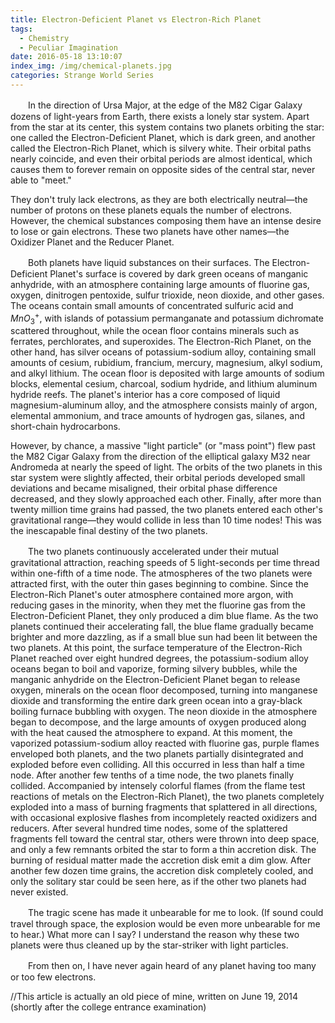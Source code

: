 ```yaml
---
title: Electron-Deficient Planet vs Electron-Rich Planet
tags:
  - Chemistry
  - Peculiar Imagination
date: 2016-05-18 13:10:07
index_img: /img/chemical-planets.jpg
categories: Strange World Series
---
```


　　In the direction of Ursa Major, at the edge of the M82 Cigar Galaxy dozens of light-years from Earth, there exists a lonely star system. Apart from the star at its center, this system contains two planets orbiting the star: one called the Electron-Deficient Planet, which is dark green, and another called the Electron-Rich Planet, which is silvery white. Their orbital paths nearly coincide, and even their orbital periods are almost identical, which causes them to forever remain on opposite sides of the central star, never able to "meet."

They don't truly lack electrons, as they are both electrically neutral—the number of protons on these planets equals the number of electrons. However, the chemical substances composing them have an intense desire to lose or gain electrons. These two planets have other names—the Oxidizer Planet and the Reducer Planet.

　　Both planets have liquid substances on their surfaces. The Electron-Deficient Planet's surface is covered by dark green oceans of manganic anhydride, with an atmosphere containing large amounts of fluorine gas, oxygen, dinitrogen pentoxide, sulfur trioxide, neon dioxide, and other gases. The oceans contain small amounts of concentrated sulfuric acid and $MnO_3^+$, with islands of potassium permanganate and potassium dichromate scattered throughout, while the ocean floor contains minerals such as ferrates, perchlorates, and superoxides. The Electron-Rich Planet, on the other hand, has silver oceans of potassium-sodium alloy, containing small amounts of cesium, rubidium, francium, mercury, magnesium, alkyl sodium, and alkyl lithium. The ocean floor is deposited with large amounts of sodium blocks, elemental cesium, charcoal, sodium hydride, and lithium aluminum hydride reefs. The planet's interior has a core composed of liquid magnesium-aluminum alloy, and the atmosphere consists mainly of argon, elemental ammonium, and trace amounts of hydrogen gas, silanes, and short-chain hydrocarbons.

However, by chance, a massive "light particle" (or "mass point") flew past the M82 Cigar Galaxy from the direction of the elliptical galaxy M32 near Andromeda at nearly the speed of light. The orbits of the two planets in this star system were slightly affected, their orbital periods developed small deviations and became misaligned, their orbital phase difference decreased, and they slowly approached each other. Finally, after more than twenty million time grains had passed, the two planets entered each other's gravitational range—they would collide in less than 10 time nodes! This was the inescapable final destiny of the two planets.<!--more-->

　　The two planets continuously accelerated under their mutual gravitational attraction, reaching speeds of 5 light-seconds per time thread within one-fifth of a time node. The atmospheres of the two planets were attracted first, with the outer thin gases beginning to combine. Since the Electron-Rich Planet's outer atmosphere contained more argon, with reducing gases in the minority, when they met the fluorine gas from the Electron-Deficient Planet, they only produced a dim blue flame. As the two planets continued their accelerating fall, the blue flame gradually became brighter and more dazzling, as if a small blue sun had been lit between the two planets. At this point, the surface temperature of the Electron-Rich Planet reached over eight hundred degrees, the potassium-sodium alloy oceans began to boil and vaporize, forming silvery bubbles, while the manganic anhydride on the Electron-Deficient Planet began to release oxygen, minerals on the ocean floor decomposed, turning into manganese dioxide and transforming the entire dark green ocean into a gray-black boiling furnace bubbling with oxygen. The neon dioxide in the atmosphere began to decompose, and the large amounts of oxygen produced along with the heat caused the atmosphere to expand. At this moment, the vaporized potassium-sodium alloy reacted with fluorine gas, purple flames enveloped both planets, and the two planets partially disintegrated and exploded before even colliding. All this occurred in less than half a time node. After another few tenths of a time node, the two planets finally collided. Accompanied by intensely colorful flames (from the flame test reactions of metals on the Electron-Rich Planet), the two planets completely exploded into a mass of burning fragments that splattered in all directions, with occasional explosive flashes from incompletely reacted oxidizers and reducers. After several hundred time nodes, some of the splattered fragments fell toward the central star, others were thrown into deep space, and only a few remnants orbited the star to form a thin accretion disk. The burning of residual matter made the accretion disk emit a dim glow. After another few dozen time grains, the accretion disk completely cooled, and only the solitary star could be seen here, as if the other two planets had never existed.

　　The tragic scene has made it unbearable for me to look. (If sound could travel through space, the explosion would be even more unbearable for me to hear.) What more can I say? I understand the reason why these two planets were thus cleaned up by the star-striker with light particles.

　　From then on, I have never again heard of any planet having too many or too few electrons.

<p class="likecode">//This article is actually an old piece of mine, written on June 19, 2014 (shortly after the college entrance examination)</p>
